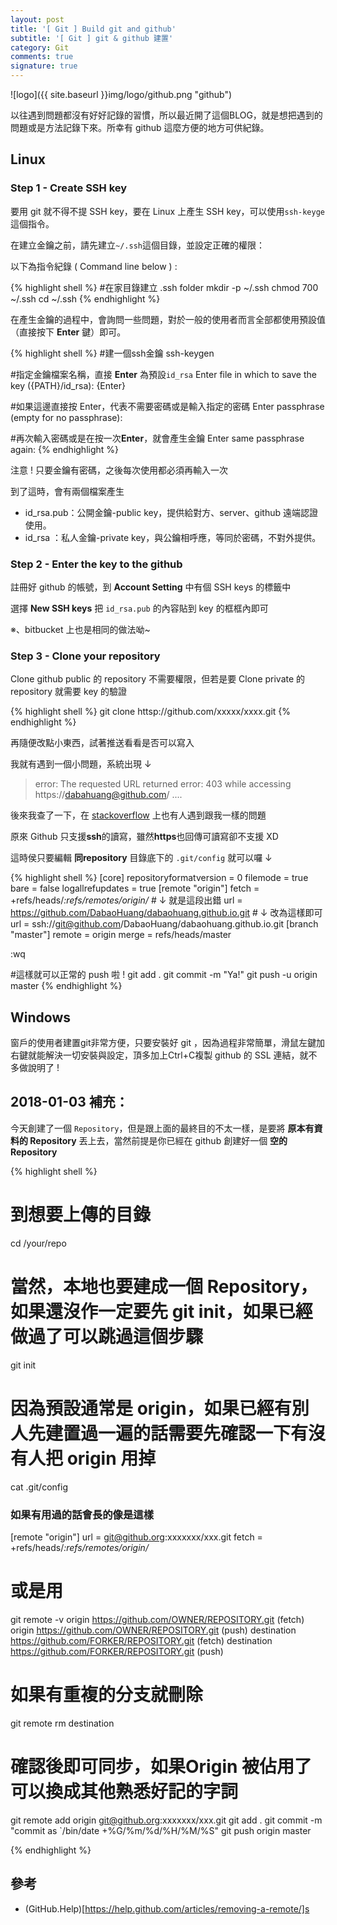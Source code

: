 ```yaml
---
layout: post
title: '[ Git ] Build git and github'
subtitle: '[ Git ] git & github 建置'
category: Git
comments: true
signature: true
---
```


![logo]({{ site.baseurl }}img/logo/github.png "github")

<div class="message">
    以往遇到問題都沒有好好記錄的習慣，所以最近開了這個BLOG，就是想把遇到的問題或是方法記錄下來。所幸有 github 這麼方便的地方可供紀錄。
</div>

## Linux

### Step 1 - Create SSH key

要用 git 就不得不提 SSH key，要在 Linux 上產生 SSH key，可以使用`ssh-keyge`這個指令。

在建立金鑰之前，請先建立`~/.ssh`這個目錄，並設定正確的權限：

以下為指令紀錄 ( Command line below ) :

{% highlight shell %}
#在家目錄建立 .ssh folder
mkdir -p ~/.ssh
chmod 700 ~/.ssh
cd ~/.ssh
{% endhighlight %}

在產生金鑰的過程中，會詢問一些問題，對於一般的使用者而言全部都使用預設值（直接按下 **Enter** 鍵）即可。

{% highlight shell %}
#建一個ssh金鑰
ssh-keygen

#指定金鑰檔案名稱，直接 **Enter** 為預設`id_rsa`
Enter file in which to save the key ({PATH}/id_rsa): {Enter}

#如果這邊直接按 Enter，代表不需要密碼或是輸入指定的密碼
Enter passphrase (empty for no passphrase):

#再次輸入密碼或是在按一次**Enter**，就會產生金鑰
Enter same passphrase again:
{% endhighlight %}

<div class="message">
    注意 ! 只要金鑰有密碼，之後每次使用都必須再輸入一次
</div>

到了這時，會有兩個檔案產生

 * id_rsa.pub：公開金鑰-public key，提供給對方、server、github 遠端認證使用。
 * id_rsa    ：私人金鑰-private key，與公鑰相呼應，等同於密碼，不對外提供。

### Step 2 - Enter the key to the github

註冊好 github 的帳號，到 **Account Setting** 中有個 SSH keys 的標籤中

選擇 **New SSH keys** 把 `id_rsa.pub` 的內容貼到 key 的框框內即可

※、bitbucket 上也是相同的做法呦~

### Step 3 - Clone your repository

Clone github public 的 repository 不需要權限，但若是要 Clone private 的 repository 就需要 key 的驗證

{% highlight shell %}
git clone httsp://github.com/xxxxx/xxxx.git
{% endhighlight %}

再隨便改點小東西，試著推送看看是否可以寫入

我就有遇到一個小問題，系統出現 ↓
 > error: The requested URL returned error: 403 while accessing https://dabahuang@github.com/ ....

後來我查了一下，在 [stackoverflow](https://stackoverflow.com/questions/7438313/pushing-to-git-returning-error-code-403-fatal-http-request-failed) 上也有人遇到跟我一樣的問題

原來 Github 只支援**ssh**的讀寫，雖然**https**也回傳可讀寫卻不支援 XD

這時侯只要編輯 **同repository** 目錄底下的 `.git/config` 就可以囉 ↓

{% highlight shell %}
[core]
        repositoryformatversion = 0
        filemode = true
        bare = false
        logallrefupdates = true
[remote "origin"]
        fetch = +refs/heads/*:refs/remotes/origin/*
        # ↓ 就是這段出錯
        url = https://github.com/DabaoHuang/dabaohuang.github.io.git
        # ↓ 改為這樣即可
        url = ssh://git@github.com/DabaoHuang/dabaohuang.github.io.git
[branch "master"]
        remote = origin
        merge = refs/heads/master

:wq

#這樣就可以正常的 push 啦 !
git add .
git commit -m "Ya!"
git push -u origin master
{% endhighlight %}

## Windows

窗戶的使用者建置git非常方便，只要安裝好 git ，因為過程非常簡單，滑鼠左鍵加右鍵就能解決一切安裝與設定，頂多加上Ctrl+C複製 github 的 SSL 連結，就不多做說明了 !

## 2018-01-03 補充：

今天創建了一個 `Repository`，但是跟上面的最終目的不太一樣，是要將 **原本有資料的 Repository** 丟上去，當然前提是你已經在 github 創建好一個 **空的 Repository**

{% highlight shell %}

# 到想要上傳的目錄
cd /your/repo

# 當然，本地也要建成一個 Repository，如果還沒作一定要先 git init，如果已經做過了可以跳過這個步驟
git init

# 因為預設通常是 origin，如果已經有別人先建置過一遍的話需要先確認一下有沒有人把 origin 用掉
cat .git/config

### 如果有用過的話會長的像是這樣
[remote "origin"]
        url = git@github.org:xxxxxxx/xxx.git
        fetch = +refs/heads/*:refs/remotes/origin/*
###

# 或是用
git remote -v
origin  https://github.com/OWNER/REPOSITORY.git (fetch)
origin  https://github.com/OWNER/REPOSITORY.git (push)
destination  https://github.com/FORKER/REPOSITORY.git (fetch)
destination  https://github.com/FORKER/REPOSITORY.git (push)

# 如果有重複的分支就刪除
git remote rm destination

# 確認後即可同步，如果Origin 被佔用了可以換成其他熟悉好記的字詞

git remote add origin git@github.org:xxxxxxx/xxx.git
git add .
git commit -m "commit as `/bin/date +%G/%m/%d/%H/%M/%S"
git push origin master

{% endhighlight %}

## 參考
 - (GitHub.Help)[https://help.github.com/articles/removing-a-remote/]s